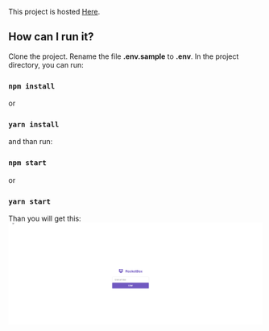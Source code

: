 This project is hosted [Here](#).

## How can I run it?

Clone the project. Rename the file **.env.sample** to **.env**.
In the project directory, you can run:

### `npm install`

or

### `yarn install`

and than run:

### `npm start`

or

### `yarn start`

Than you will get this:
![](src/assets/app.gif)

